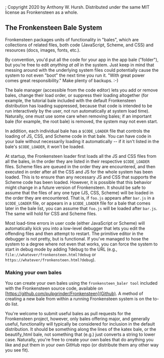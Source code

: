 ; Copyright 2020 by Anthony W. Hursh. Distributed under the same MIT license as Fronkensteen as a whole.
## The Fronkensteen Bale System

Fronkensteen packages units of functionality in "bales", which are collections of related files, both code (JavaScript, Scheme, and CSS) and resources (docs, images, fonts, etc.).

By convention, you'd put all the code for your app in the app bale ("folder"), but you're free to edit *anything at all* in the system. Just keep in mind that messing around with the underlying system files could potentially cause the system to not even "boot" the next time you run it. "With great power comes great responsibility." Make plenty of backups. :-)

The bale manager (accessible from the code editor) lets you add or remove bales, change their load order, or suppress their loading altogether (for example, the tutorial bale included with the default Fronkensteen distribution has loading suppressed, because that code is intended to be run interactively by the user, not run automatically at system load time). Naturally, one must use some care when removing bales; if an important bale (for example, the root bale) is removed, the system may not even start.

In addition, each individual bale has a `$CODE_LOADER` file that controls the loading of JS, CSS, and Scheme code in that bale. You can have code in your bale without necessarily loading it automatically -- if it isn't listed in the bale's `$CODE_LOADER`, it won't be loaded.

At startup, the Fronkensteen loader first loads all the JS and CSS files from all the bales, in the order they are listed in their respective `$CODE_LOADER` files. Scheme files are queued in the order they are encountered, and then executed in order after all the CSS and JS for the whole system has been loaded. This is to ensure than any necessary JS and CSS that supports the Scheme code has been loaded. However, it is possible that this behavior might change in a future version of Fronkensteen. It should be safe to assume that the files of any one type (JS, CSS, Scheme) will be loaded in the order they are encountered. That is, if `foo.js` appears after `bar.js` in a `$CODE_LOADER` file, or appears in a `$CODE_LOADER` file for a bale that comes later in the bale list, you can assume that `foo.js` will be loaded after `bar.js`. The same will hold for CSS and Scheme files.

Most load-time errors in user code (either JavaScript or Scheme) will automatically kick you into a low-level debugger that lets you edit the offending files and then attempt to restart. The primitive editor in the debugger is not pretty, but is functional. If you've managed to hose the system to a degree where not even that works, you can force the system to start in debug mode by adding ?debug to the URL (e.g., `file://whatever/fronkensteen.html?debug` or `https://whatever/fronkensteen.html?debug`).

### Making your own bales

You can create your own bales using the `fronkensteen_baler tool` included with the Fronkensteen source code, available on [https://github.com/pulpgrinder/Fronkensteen](Github). A method of creating a new bale from within a running Fronkensteen system is on the to-do list.

You're welcome to submit useful bales as pull requests for the Fronkensteen project, however, only bales offering major, and generally useful, functionality will typically be considered for inclusion in the default distribution. It should be something along the lines of the katex bale, or the beautify_html bale, not something that (e.g.) just converts a string to lower case. Naturally, you're free to create your own bales that do anything you like and put them in your own GitHub repo (or distribute them any other way you see fit).
